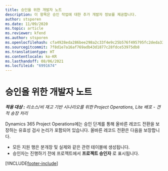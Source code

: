 ```yaml
---
title: 승인을 위한 개발자 노트
description: 이 항목은 승인 작업에 대한 추가 개발자 정보를 제공합니다.
author: stsporen
ms.date: 11/09/2020
ms.topic: article
ms.reviewer: kfend
ms.author: stsporen
ms.openlocfilehash: cfa4928eda286bee298a2c33f4e9c25b576f495795fc2deda33b393e372465b1
ms.sourcegitcommit: 7f8d1e7a16af769adb43d1877c28fdce53975db8
ms.translationtype: HT
ms.contentlocale: ko-KR
ms.lasthandoff: 08/06/2021
ms.locfileid: "6991674"
---
```

# <a name="developer-notes-for-approvals"></a>승인을 위한 개발자 노트

_**적용 대상 :** 리소스/비 재고 기반 시나리오를 위한 Project Operations, Lite 배포 - 견적 송장 처리_

Dynamics 365 Project Operations에는 승인 단계를 통해 올바른 레코드 전환을 보장하는 유효성 검사 논리가 포함되어 있습니다. 올바른 레코드 전환은 다음을 보장합니다. 

  - 모든 지원 행은 분개장 및 실제와 같은 관련 테이블에 생성됩니다.
  - 승인자는 진행하기 전에 프로젝트에서 **프로젝트 승인자** 로 표시됩니다.


[!INCLUDE[footer-include](../includes/footer-banner.md)]